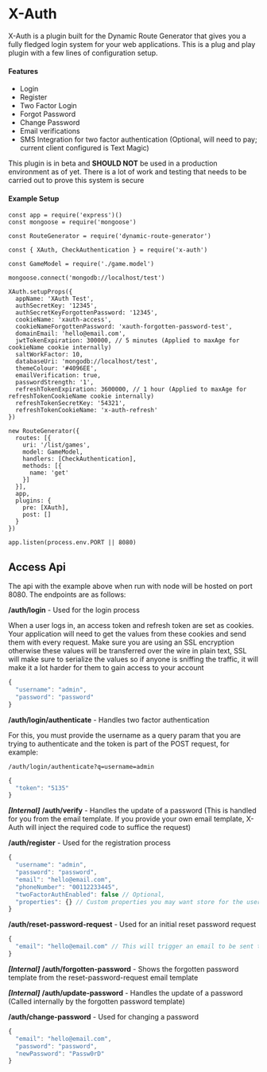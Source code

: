 # X-Auth

X-Auth is a plugin built for the Dynamic Route Generator that gives you a fully fledged login system for your web applications. This is a plug and play plugin with a few lines of configuration setup.

#### Features
- Login
- Register
- Two Factor Login
- Forgot Password
- Change Password
- Email verifications
- SMS Integration for two factor authentication (Optional, will need to pay; current client configured is Text Magic)

This plugin is in beta and **SHOULD NOT** be used in a production environment as of yet. There is a lot of work and testing that needs to be carried out to prove this system is secure

#### Example Setup

```
const app = require('express')()
const mongoose = require('mongoose')

const RouteGenerator = require('dynamic-route-generator')

const { XAuth, CheckAuthentication } = require('x-auth')

const GameModel = require('./game.model')

mongoose.connect('mongodb://localhost/test')

XAuth.setupProps({
  appName: 'XAuth Test',
  authSecretKey: '12345',
  authSecretKeyForgottenPassword: '12345',
  cookieName: 'xauth-access',
  cookieNameForgottenPassword: 'xauth-forgotten-password-test',
  domainEmail: 'hello@email.com',
  jwtTokenExpiration: 300000, // 5 minutes (Applied to maxAge for cookieName cookie internally)
  saltWorkFactor: 10,
  databaseUri: 'mongodb://localhost/test',
  themeColour: '#4096EE',
  emailVerification: true,
  passwordStrength: '1',
  refreshTokenExpiration: 3600000, // 1 hour (Applied to maxAge for refreshTokenCookieName cookie internally)
  refreshTokenSecretKey: '54321',
  refreshTokenCookieName: 'x-auth-refresh'
})

new RouteGenerator({
  routes: [{
    uri: '/list/games',
    model: GameModel,
    handlers: [CheckAuthentication],
    methods: [{
      name: 'get'
    }]
  }],
  app,
  plugins: {
    pre: [XAuth],
    post: []
  }
})

app.listen(process.env.PORT || 8080)
```

## Access Api
The api with the example above when run with node will be hosted on port 8080. The endpoints are as follows:

**/auth/login** - Used for the login process

When a user logs in, an access token and refresh token are set as cookies. Your application will need to get the values from these cookies and send them with every request. Make sure you are using an SSL encryption otherwise these values will be transferred over the wire in plain text, SSL will make sure to serialize the values so if anyone is sniffing the traffic, it will make it a lot harder for them to gain access to your account

```js
{
  "username": "admin",
  "password": "password"
}
```

**/auth/login/authenticate** - Handles two factor authentication

For this, you must provide the username as a query param that you are trying to authenticate and the token is part of the POST request, for example:

`/auth/login/authenticate?q=username=admin`

```js
{
  "token": "5135"
}
```

***[Internal]*** **/auth/verify** - Handles the update of a password (This is handled for you from the email template. If you provide your own email template, X-Auth will inject the required code to suffice the request)

**/auth/register** - Used for the registration process

```js
{
  "username": "admin",
  "password": "password",
  "email": "hello@email.com",
  "phoneNumber": "00112233445",
  "twoFactorAuthEnabled": false // Optional,
  "properties": {} // Custom properties you may want store for the user for example home address, age etc (Optional)
}
```

**/auth/reset-password-request** - Used for an initial reset password request

```js
{
  "email": "hello@email.com" // This will trigger an email to be sent to the user
}
```

***[Internal]*** **/auth/forgotten-password** - Shows the forgotten password template from the reset-password-request email template

***[Internal]*** **/auth/update-password** - Handles the update of a password (Called internally by the forgotten password template)

**/auth/change-password** - Used for changing a password

```js
{
  "email": "hello@email.com",
  "password": "password",
  "newPassword": "Passw0rD"
}
```

